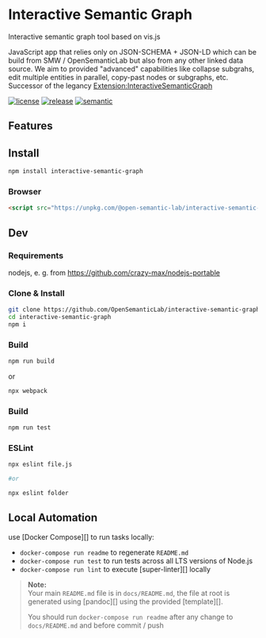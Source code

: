 # Interactive Semantic Graph

Interactive semantic graph tool based on vis.js

JavaScript app that relies only on JSON-SCHEMA + JSON-LD which can be build from SMW / OpenSemanticLab but also from any other linked data source. We aim to provided "advanced" capabilities like collapse subgrahs, edit multiple entities in parallel, copy-past nodes or subgraphs, etc. Successor of the legancy [Extension:InteractiveSemanticGraph](https://github.com/OpenSemanticLab/mediawiki-extensions-InteractiveSemanticGraph)


[![license][license-img]][license-url]
[![release][release-img]][release-url]
[![semantic][semantic-img]][semantic-url]

## Features



## Install

``` bash
npm install interactive-semantic-graph
```


### Browser

``` html
<script src="https://unpkg.com/@open-semantic-lab/interactive-semantic-graph@latest/dist/isg.umd.js">// UMD bundle</script>
```


[license-url]: LICENSE
[license-img]: https://badgen.net/github/license/OpenSemanticLab/interactive-semantic-graph

[release-url]: https://github.com/OpenSemanticLab/interactive-semantic-graph/releases
[release-img]: https://badgen.net/github/release/OpenSemanticLab/interactive-semantic-graph

[semantic-url]: https://github.com/OpenSemanticLab/interactive-semantic-graph/actions?query=workflow%3Arelease
[semantic-img]: https://badgen.net/badge/📦/semantically%20released/blue

## Dev

### Requirements
nodejs, e. g. from https://github.com/crazy-max/nodejs-portable

### Clone & Install
```bash
git clone https://github.com/OpenSemanticLab/interactive-semantic-graph
cd interactive-semantic-graph
npm i
```

### Build
```bash
npm run build
```
or
```bash
npx webpack
```

### Build
```bash
npm run test
```

### ESLint
```bash
npx eslint file.js

#or 

npx eslint folder
```

## Local Automation

use [Docker Compose][] to run tasks locally:

-   `docker-compose run readme` to regenerate `README.md`
-   `docker-compose run test` to run tests across all LTS versions of Node.js
-   `docker-compose run lint` to execute [super-linter][] locally

> **Note:**  
> Your main `README.md` file is in `docs/README.md`, the file at root is generated using [pandoc][] using the provided [template][].
>
> You should run `docker-compose run readme` after any change to `docs/README.md` and before commit / push
